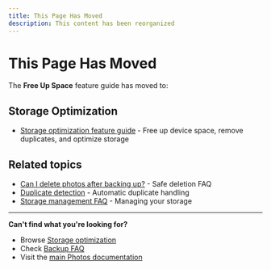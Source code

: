 ```yaml
---
title: This Page Has Moved
description: This content has been reorganized
---
```


# This Page Has Moved

The **Free Up Space** feature guide has moved to:

## Storage Optimization
- [Storage optimization feature guide](/photos/features/albums-and-organization/storage-optimization) - Free up device space, remove duplicates, and optimize storage

## Related topics
- [Can I delete photos after backing up?](/photos/faq/backup-and-sync#free-up-space-after-backup) - Safe deletion FAQ
- [Duplicate detection](/photos/features/backup-and-sync/duplicate-detection) - Automatic duplicate handling
- [Storage management FAQ](/photos/faq/albums-and-organization#storage-management) - Managing your storage

---

**Can't find what you're looking for?**
- Browse [Storage optimization](/photos/features/albums-and-organization/storage-optimization)
- Check [Backup FAQ](/photos/faq/backup-and-sync)
- Visit the [main Photos documentation](/photos/)
